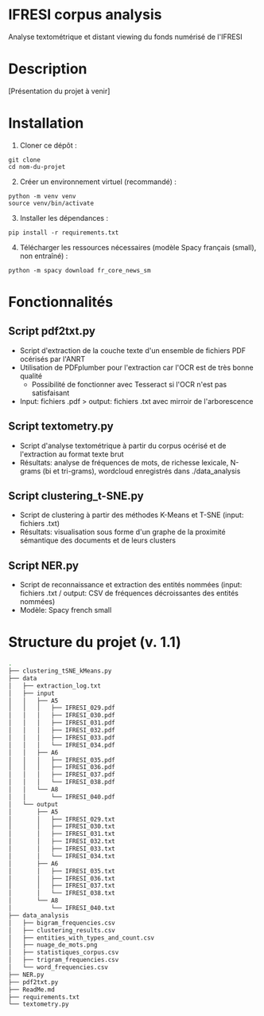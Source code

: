 # IFRESI corpus analysis

Analyse textométrique et distant viewing du fonds numérisé de l'IFRESI


# Description

[Présentation du projet à venir]


# Installation
1. Cloner ce dépôt :

`git clone`\
`cd nom-du-projet`

2. Créer un environnement virtuel (recommandé) :

`python -m venv venv`\
`source venv/bin/activate`

3. Installer les dépendances :

`pip install -r requirements.txt`

4. Télécharger les ressources nécessaires (modèle Spacy français (small), non entraîné) :

`python -m spacy download fr_core_news_sm`

# Fonctionnalités
## Script pdf2txt.py
- Script d'extraction de la couche texte d'un ensemble de fichiers PDF océrisés par l'ANRT
- Utilisation de PDFplumber pour l'extraction car l'OCR est de très bonne qualité
  - Possibilité de fonctionner avec Tesseract si l'OCR n'est pas satisfaisant
- Input: fichiers .pdf > output: fichiers .txt avec mirroir de l'arborescence

## Script textometry.py
- Script d'analyse textométrique à partir du corpus océrisé et de l'extraction au format texte brut
- Résultats: analyse de fréquences de mots, de richesse lexicale, N-grams (bi et tri-grams), wordcloud enregistrés dans ./data_analysis
## Script clustering_t-SNE.py
- Script de clustering à partir des méthodes K-Means et T-SNE (input: fichiers .txt)
- Résultats: visualisation sous forme d'un graphe de la proximité sémantique des documents et de leurs clusters
## Script NER.py
- Script de reconnaissance et extraction des entités nommées (input: fichiers .txt / output: CSV de fréquences décroissantes des entités nommées)
- Modèle: Spacy french small

# Structure du projet (v. 1.1)
```bash
.
├── clustering_tSNE_kMeans.py
├── data
│   ├── extraction_log.txt
│   ├── input
│   │   ├── A5
│   │   │   ├── IFRESI_029.pdf
│   │   │   ├── IFRESI_030.pdf
│   │   │   ├── IFRESI_031.pdf
│   │   │   ├── IFRESI_032.pdf
│   │   │   ├── IFRESI_033.pdf
│   │   │   └── IFRESI_034.pdf
│   │   ├── A6
│   │   │   ├── IFRESI_035.pdf
│   │   │   ├── IFRESI_036.pdf
│   │   │   ├── IFRESI_037.pdf
│   │   │   └── IFRESI_038.pdf
│   │   └── A8
│   │       └── IFRESI_040.pdf
│   └── output
│       ├── A5
│       │   ├── IFRESI_029.txt
│       │   ├── IFRESI_030.txt
│       │   ├── IFRESI_031.txt
│       │   ├── IFRESI_032.txt
│       │   ├── IFRESI_033.txt
│       │   └── IFRESI_034.txt
│       ├── A6
│       │   ├── IFRESI_035.txt
│       │   ├── IFRESI_036.txt
│       │   ├── IFRESI_037.txt
│       │   └── IFRESI_038.txt
│       └── A8
│           └── IFRESI_040.txt
├── data_analysis
│   ├── bigram_frequencies.csv
│   ├── clustering_results.csv
│   ├── entities_with_types_and_count.csv
│   ├── nuage_de_mots.png
│   ├── statistiques_corpus.csv
│   ├── trigram_frequencies.csv
│   └── word_frequencies.csv
├── NER.py
├── pdf2txt.py
├── ReadMe.md
├── requirements.txt
└── textometry.py


